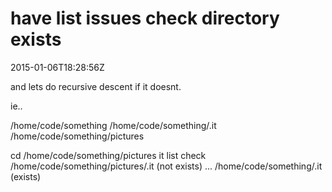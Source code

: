 have list issues check directory exists
===
2015-01-06T18:28:56Z

and lets do recursive descent if it doesnt.

ie..

/home/code/something
/home/code/something/.it
/home/code/something/pictures

cd /home/code/something/pictures
it list
    check /home/code/something/pictures/.it (not exists)
     ...  /home/code/something/.it (exists)

